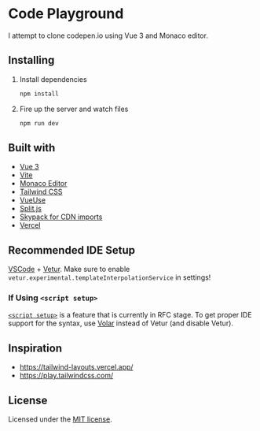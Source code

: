 # Code Playground

I attempt to clone codepen.io using Vue 3 and Monaco editor.

## Installing

1. Install dependencies

   ```bash
   npm install
   ```

2. Fire up the server and watch files

   ```bash
   npm run dev
   ```

## Built with

- [Vue 3](https://v3.vuejs.org/)
- [Vite](https://vitejs.dev/)
- [Monaco Editor](https://github.com/microsoft/monaco-editor)
- [Tailwind CSS](https://tailwindcss.com/)
- [VueUse](https://vueuse.org/)
- [Split.js](https://github.com/nathancahill/split)
- [Skypack for CDN imports](https://www.skypack.dev/)
- [Vercel](https://vercel.com/)

## Recommended IDE Setup

[VSCode](https://code.visualstudio.com/) + [Vetur](https://marketplace.visualstudio.com/items?itemName=octref.vetur). Make sure to enable `vetur.experimental.templateInterpolationService` in settings!

### If Using `<script setup>`

[`<script setup>`](https://github.com/vuejs/rfcs/pull/227) is a feature that is currently in RFC stage. To get proper IDE support for the syntax, use [Volar](https://marketplace.visualstudio.com/items?itemName=johnsoncodehk.volar) instead of Vetur (and disable Vetur).

## Inspiration
- https://tailwind-layouts.vercel.app/
- https://play.tailwindcss.com/

## License

Licensed under the [MIT license](https://opensource.org/licenses/MIT).